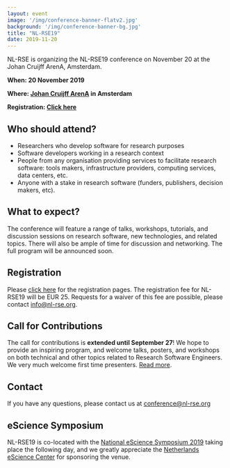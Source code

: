 ```yaml
---
layout: event
image: '/img/conference-banner-flatv2.jpg'
background: '/img/conference-banner-bg.jpg'
title: "NL-RSE19"
date: 2019-11-20
---
```


NL-RSE is organizing the NL-RSE19 conference on November 20 at the Johan Cruijff ArenA, Amsterdam.
<!--break-->

**When: 20 November 2019**

**Where: [Johan Cruijff ArenA](https://www.johancruijffarena.nl/) in Amsterdam**

**Registration: [Click here](https://21pryvp.momice.events/)**



## Who should attend?
- Researchers who develop software for research purposes
- Software developers working in a research context
- People from any organisation providing services to facilitate research software: tools makers, infrastructure providers, computing services, data centers, etc.
- Anyone with a stake in research software (funders, publishers, decision makers, etc).

## What to expect?
The conference will feature a range of talks, workshops, tutorials, and discussion sessions on research software, new technologies, and related topics.
There will also be ample of time for discussion and networking. The full program will be announced soon.

## Registration
Please [click here](https://21pryvp.momice.events/) for the registration pages.
The registration fee for NL-RSE19 will be EUR 25. Requests for a waiver of this fee are possible, please contact info@nl-rse.org.

## Call for Contributions
The call for contributions is **extended until September 27**! We hope to provide an inspiring program, and welcome talks, posters, and workshops on both technical
and other topics related to Research Software Engineers. We very much welcome first time presenters. [Read more](https://nl-rse.org/2019/07/09/NL-RSE-2019.html).

## Contact
If you have any questions, please contact us at conference@nl-rse.org

## eScience Symposium
NL-RSE19 is co-located with the [National eScience Symposium 2019](https://www.esciencesymposium2019.nl/) taking place the following day, and we greatly
appreciate the [Netherlands eScience Center](https://www.esciencecenter.nl/) for sponsoring the venue.
